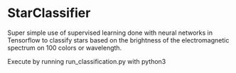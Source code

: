 # StarClassifier
Super simple use of supervised learning done with neural networks in Tensorflow to classify stars based on the brightness of the electromagnetic spectrum on 100 colors or wavelength.


Execute by running run_classification.py with python3
